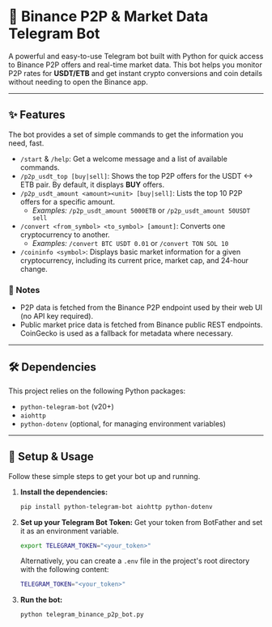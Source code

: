 # 🤖 Binance P2P & Market Data Telegram Bot

A powerful and easy-to-use Telegram bot built with Python for quick access to Binance P2P offers and real-time market data. This bot helps you monitor P2P rates for **USDT/ETB** and get instant crypto conversions and coin details without needing to open the Binance app.

-----

## ✨ Features

The bot provides a set of simple commands to get the information you need, fast.

  - `/start` & `/help`: Get a welcome message and a list of available commands.
  - `/p2p_usdt_top [buy|sell]`: Shows the top P2P offers for the USDT \<-\> ETB pair. By default, it displays **BUY** offers.
  - `/p2p_usdt_amount <amount><unit> [buy|sell]`: Lists the top 10 P2P offers for a specific amount.
      - *Examples:* `/p2p_usdt_amount 5000ETB` or `/p2p_usdt_amount 50USDT sell`
  - `/convert <from_symbol> <to_symbol> [amount]`: Converts one cryptocurrency to another.
      - *Examples:* `/convert BTC USDT 0.01` or `/convert TON SOL 10`
  - `/coininfo <symbol>`: Displays basic market information for a given cryptocurrency, including its current price, market cap, and 24-hour change.

### 📝 Notes

  - P2P data is fetched from the Binance P2P endpoint used by their web UI (no API key required).
  - Public market price data is fetched from Binance public REST endpoints. CoinGecko is used as a fallback for metadata where necessary.

-----

## 🛠️ Dependencies

This project relies on the following Python packages:

  - `python-telegram-bot` (v20+)
  - `aiohttp`
  - `python-dotenv` (optional, for managing environment variables)

-----

## 🚀 Setup & Usage

Follow these simple steps to get your bot up and running.

1.  **Install the dependencies:**

    ```bash
    pip install python-telegram-bot aiohttp python-dotenv
    ```

2.  **Set up your Telegram Bot Token:**
    Get your token from BotFather and set it as an environment variable.

    ```bash
    export TELEGRAM_TOKEN="<your_token>"
    ```

    Alternatively, you can create a `.env` file in the project's root directory with the following content:

    ```bash
    TELEGRAM_TOKEN="<your_token>"
    ```

3.  **Run the bot:**

    ```bash
    python telegram_binance_p2p_bot.py
    ```
